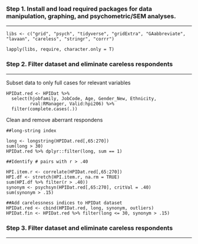 ### Step 1. Install and load required packages for data manipulation, graphing, and psychometric/SEM analyses.
------
`libs <- c("grid", "psych", "tidyverse", "gridExtra", "GAabbreviate", "lavaan", "careless", "stringr", "corrr")`

`lapply(libs, require, character.only = T)`

### Step 2. Filter dataset and eliminate careless respondents
------

Subset data to only full cases for relevant variables

```Rouge
HPIDat.red <- HPIDat %>%
  select(hjobfamily, JobCode, Age, Gender_New, Ethnicity,
         rval:RManager, Valid:hpi206) %>%
  filter(complete.cases(.))
```
Clean and remove aberrant respondens

```Rouge
##long-string index

long <- longstring(HPIDat.red[,65:270])
sum(long > 30)
HPIDat.red %>% dplyr::filter(long, sum == 1)

##Identify # pairs with r > .40

HPI.item.r <- correlate(HPIDat.red[,65:270])
HPI.df <- stretch(HPI.item.r, na.rm = TRUE)
sum(HPI.df %>% filter(r > .40))
synonym <- psychsyn(HPIDat.red[,65:270], critVal = .40)
sum(synonym > .15)

##Add carelessness indices to HPIDat dataset
HPIDat.red <- cbind(HPIDat.red, long, synonym, outliers)
HPIDat.fin <- HPIDat.red %>% filter(long <= 30, synonym > .15)
```

### Step 3. Filter dataset and eliminate careless respondents
------
